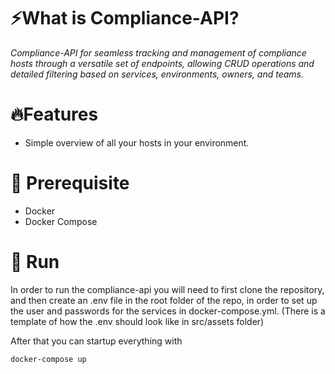 


# ⚡What is Compliance-API?

*Compliance-API for seamless tracking and management of compliance hosts through a versatile set of endpoints, allowing CRUD operations and detailed filtering based on services, environments, owners, and teams.*

# 🔥Features

* Simple overview of all your hosts in your environment.

# 🍄 Prerequisite

* Docker
* Docker Compose

# 🧬 Run

In order to run the compliance-api you will need to first clone the repository, and then create an .env file in the root folder of the repo, in order to set up the user and passwords for the services in docker-compose.yml. (There is a template of how the .env should look like in src/assets folder)

After that you can startup everything with

```bash
docker-compose up
```

